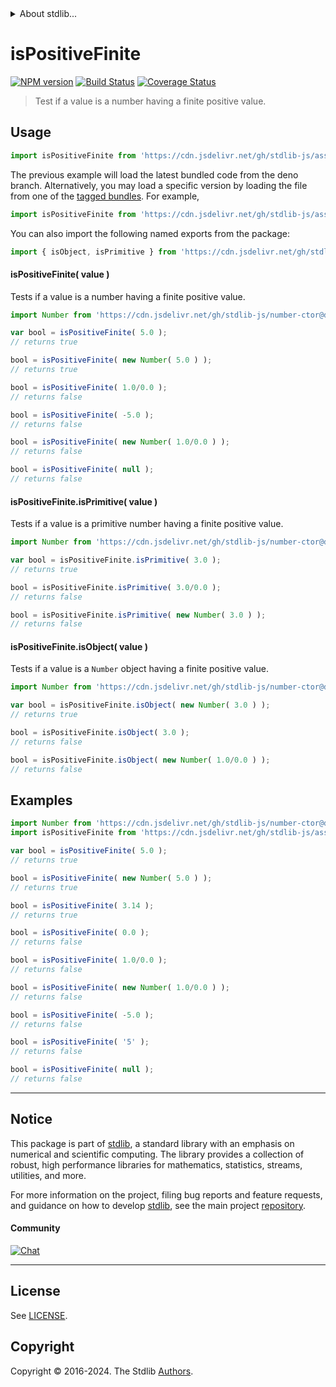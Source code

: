<!--

@license Apache-2.0

Copyright (c) 2024 The Stdlib Authors.

Licensed under the Apache License, Version 2.0 (the "License");
you may not use this file except in compliance with the License.
You may obtain a copy of the License at

   http://www.apache.org/licenses/LICENSE-2.0

Unless required by applicable law or agreed to in writing, software
distributed under the License is distributed on an "AS IS" BASIS,
WITHOUT WARRANTIES OR CONDITIONS OF ANY KIND, either express or implied.
See the License for the specific language governing permissions and
limitations under the License.

-->


<details>
  <summary>
    About stdlib...
  </summary>
  <p>We believe in a future in which the web is a preferred environment for numerical computation. To help realize this future, we've built stdlib. stdlib is a standard library, with an emphasis on numerical and scientific computation, written in JavaScript (and C) for execution in browsers and in Node.js.</p>
  <p>The library is fully decomposable, being architected in such a way that you can swap out and mix and match APIs and functionality to cater to your exact preferences and use cases.</p>
  <p>When you use stdlib, you can be absolutely certain that you are using the most thorough, rigorous, well-written, studied, documented, tested, measured, and high-quality code out there.</p>
  <p>To join us in bringing numerical computing to the web, get started by checking us out on <a href="https://github.com/stdlib-js/stdlib">GitHub</a>, and please consider <a href="https://opencollective.com/stdlib">financially supporting stdlib</a>. We greatly appreciate your continued support!</p>
</details>

# isPositiveFinite

[![NPM version][npm-image]][npm-url] [![Build Status][test-image]][test-url] [![Coverage Status][coverage-image]][coverage-url] <!-- [![dependencies][dependencies-image]][dependencies-url] -->

> Test if a value is a number having a finite positive value.



<section class="usage">

## Usage

```javascript
import isPositiveFinite from 'https://cdn.jsdelivr.net/gh/stdlib-js/assert-is-positive-finite@deno/mod.js';
```
The previous example will load the latest bundled code from the deno branch. Alternatively, you may load a specific version by loading the file from one of the [tagged bundles](https://github.com/stdlib-js/assert-is-positive-finite/tags). For example,

```javascript
import isPositiveFinite from 'https://cdn.jsdelivr.net/gh/stdlib-js/assert-is-positive-finite@v0.0.0-deno/mod.js';
```

You can also import the following named exports from the package:

```javascript
import { isObject, isPrimitive } from 'https://cdn.jsdelivr.net/gh/stdlib-js/assert-is-positive-finite@deno/mod.js';
```

#### isPositiveFinite( value )

Tests if a value is a number having a finite positive value.

<!-- eslint-disable no-new-wrappers -->

```javascript
import Number from 'https://cdn.jsdelivr.net/gh/stdlib-js/number-ctor@deno/mod.js';

var bool = isPositiveFinite( 5.0 );
// returns true

bool = isPositiveFinite( new Number( 5.0 ) );
// returns true

bool = isPositiveFinite( 1.0/0.0 );
// returns false

bool = isPositiveFinite( -5.0 );
// returns false

bool = isPositiveFinite( new Number( 1.0/0.0 ) );
// returns false

bool = isPositiveFinite( null );
// returns false
```

#### isPositiveFinite.isPrimitive( value )

Tests if a value is a primitive number having a finite positive value.

<!-- eslint-disable no-new-wrappers -->

```javascript
import Number from 'https://cdn.jsdelivr.net/gh/stdlib-js/number-ctor@deno/mod.js';

var bool = isPositiveFinite.isPrimitive( 3.0 );
// returns true

bool = isPositiveFinite.isPrimitive( 3.0/0.0 );
// returns false

bool = isPositiveFinite.isPrimitive( new Number( 3.0 ) );
// returns false
```

#### isPositiveFinite.isObject( value )

Tests if a value is a `Number` object having a finite positive value.

<!-- eslint-disable no-new-wrappers -->

```javascript
import Number from 'https://cdn.jsdelivr.net/gh/stdlib-js/number-ctor@deno/mod.js';

var bool = isPositiveFinite.isObject( new Number( 3.0 ) );
// returns true

bool = isPositiveFinite.isObject( 3.0 );
// returns false

bool = isPositiveFinite.isObject( new Number( 1.0/0.0 ) );
// returns false
```

</section>

<!-- /.usage -->

<section class="examples">

## Examples

<!-- eslint-disable no-new-wrappers -->

<!-- eslint no-undef: "error" -->

```javascript
import Number from 'https://cdn.jsdelivr.net/gh/stdlib-js/number-ctor@deno/mod.js';
import isPositiveFinite from 'https://cdn.jsdelivr.net/gh/stdlib-js/assert-is-positive-finite@deno/mod.js';

var bool = isPositiveFinite( 5.0 );
// returns true

bool = isPositiveFinite( new Number( 5.0 ) );
// returns true

bool = isPositiveFinite( 3.14 );
// returns true

bool = isPositiveFinite( 0.0 );
// returns false

bool = isPositiveFinite( 1.0/0.0 );
// returns false

bool = isPositiveFinite( new Number( 1.0/0.0 ) );
// returns false

bool = isPositiveFinite( -5.0 );
// returns false

bool = isPositiveFinite( '5' );
// returns false

bool = isPositiveFinite( null );
// returns false
```

</section>

<!-- /.examples -->

<!-- Section for related `stdlib` packages. Do not manually edit this section, as it is automatically populated. -->

<section class="related">

</section>

<!-- /.related -->

<!-- Section for all links. Make sure to keep an empty line after the `section` element and another before the `/section` close. -->


<section class="main-repo" >

* * *

## Notice

This package is part of [stdlib][stdlib], a standard library with an emphasis on numerical and scientific computing. The library provides a collection of robust, high performance libraries for mathematics, statistics, streams, utilities, and more.

For more information on the project, filing bug reports and feature requests, and guidance on how to develop [stdlib][stdlib], see the main project [repository][stdlib].

#### Community

[![Chat][chat-image]][chat-url]

---

## License

See [LICENSE][stdlib-license].


## Copyright

Copyright &copy; 2016-2024. The Stdlib [Authors][stdlib-authors].

</section>

<!-- /.stdlib -->

<!-- Section for all links. Make sure to keep an empty line after the `section` element and another before the `/section` close. -->

<section class="links">

[npm-image]: http://img.shields.io/npm/v/@stdlib/assert-is-positive-finite.svg
[npm-url]: https://npmjs.org/package/@stdlib/assert-is-positive-finite

[test-image]: https://github.com/stdlib-js/assert-is-positive-finite/actions/workflows/test.yml/badge.svg?branch=main
[test-url]: https://github.com/stdlib-js/assert-is-positive-finite/actions/workflows/test.yml?query=branch:main

[coverage-image]: https://img.shields.io/codecov/c/github/stdlib-js/assert-is-positive-finite/main.svg
[coverage-url]: https://codecov.io/github/stdlib-js/assert-is-positive-finite?branch=main

<!--

[dependencies-image]: https://img.shields.io/david/stdlib-js/assert-is-positive-finite.svg
[dependencies-url]: https://david-dm.org/stdlib-js/assert-is-positive-finite/main

-->

[chat-image]: https://img.shields.io/gitter/room/stdlib-js/stdlib.svg
[chat-url]: https://app.gitter.im/#/room/#stdlib-js_stdlib:gitter.im

[stdlib]: https://github.com/stdlib-js/stdlib

[stdlib-authors]: https://github.com/stdlib-js/stdlib/graphs/contributors

[umd]: https://github.com/umdjs/umd
[es-module]: https://developer.mozilla.org/en-US/docs/Web/JavaScript/Guide/Modules

[deno-url]: https://github.com/stdlib-js/assert-is-positive-finite/tree/deno
[deno-readme]: https://github.com/stdlib-js/assert-is-positive-finite/blob/deno/README.md
[umd-url]: https://github.com/stdlib-js/assert-is-positive-finite/tree/umd
[umd-readme]: https://github.com/stdlib-js/assert-is-positive-finite/blob/umd/README.md
[esm-url]: https://github.com/stdlib-js/assert-is-positive-finite/tree/esm
[esm-readme]: https://github.com/stdlib-js/assert-is-positive-finite/blob/esm/README.md
[branches-url]: https://github.com/stdlib-js/assert-is-positive-finite/blob/main/branches.md

[stdlib-license]: https://raw.githubusercontent.com/stdlib-js/assert-is-positive-finite/main/LICENSE

</section>

<!-- /.links -->
